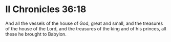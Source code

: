# II Chronicles 36:18

And all the vessels of the house of God, great and small, and the treasures of the house of the Lord, and the treasures of the king and of his princes, all these he brought to Babylon.
